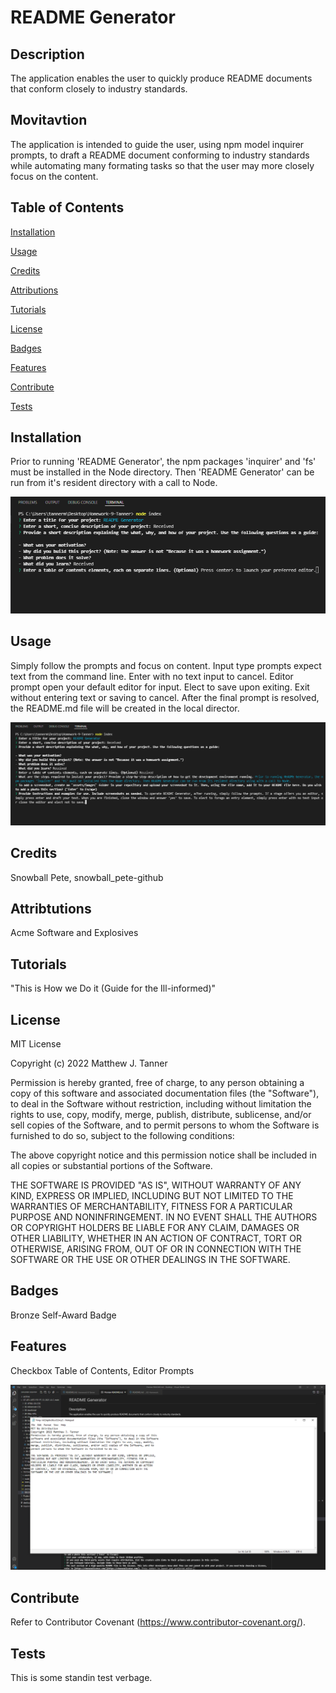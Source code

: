 # README Generator
## Description
The application enables the user to quickly produce README documents that conform closely to industry standards.

## Movitavtion
The application is intended to guide the user, using npm model inquirer prompts, to draft a README document conforming to industry standards while automating many formating tasks so that the user may more closely focus on the content.

## Table of Contents
[Installation](#installation) 

 [Usage](#usage) 

 [Credits](#credits) 

 [Attributions](#attributions) 

 [Tutorials](#tutorials) 

 [License](#license) 

 [Badges](#badges) 

 [Features](#features) 

 [Contribute](#contribute) 

 [Tests](#tests) 

 
## Installation
Prior to running 'README Generator', the npm packages 'inquirer' and 'fs' must be installed in the Node directory. Then 'README Generator' can be run from it's resident directory with a call to Node.


![alt text](./assets/images/com_1.png)

## Usage
Simply follow the prompts and focus on content. Input type prompts expect text from the command line. Enter with no text input to cancel. Editor prompt open your default editor for input. Elect to save upon exiting. Exit without entering text or saving to cancel. After the final prompt is resolved, the README.md file will be created in the local director. 


![alt text](./assets/images/com_2.png)

## Credits
Snowball Pete, snowball_pete-github

## Attribtutions
Acme Software and Explosives

## Tutorials
"This is How we Do it (Guide for the Ill-informed)"

## License
MIT License

Copyright (c) 2022 Matthew J. Tanner

Permission is hereby granted, free of charge, to any person obtaining a copy
of this software and associated documentation files (the "Software"), to deal
in the Software without restriction, including without limitation the rights
to use, copy, modify, merge, publish, distribute, sublicense, and/or sell
copies of the Software, and to permit persons to whom the Software is
furnished to do so, subject to the following conditions:

The above copyright notice and this permission notice shall be included in all
copies or substantial portions of the Software.

THE SOFTWARE IS PROVIDED "AS IS", WITHOUT WARRANTY OF ANY KIND, EXPRESS OR
IMPLIED, INCLUDING BUT NOT LIMITED TO THE WARRANTIES OF MERCHANTABILITY,
FITNESS FOR A PARTICULAR PURPOSE AND NONINFRINGEMENT. IN NO EVENT SHALL THE
AUTHORS OR COPYRIGHT HOLDERS BE LIABLE FOR ANY CLAIM, DAMAGES OR OTHER
LIABILITY, WHETHER IN AN ACTION OF CONTRACT, TORT OR OTHERWISE, ARISING FROM,
OUT OF OR IN CONNECTION WITH THE SOFTWARE OR THE USE OR OTHER DEALINGS IN THE
SOFTWARE.


## Badges
Bronze Self-Award Badge

## Features
Checkbox Table of Contents, Editor Prompts

![alt text](./assets/images/com_3.png)

## Contribute
Refer to Contributor Covenant (https://www.contributor-covenant.org/).

## Tests
This is some standin test verbage.
